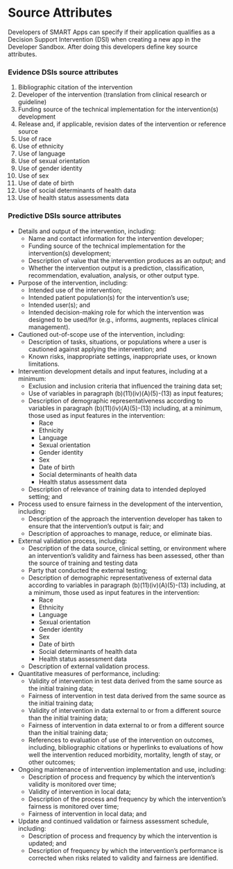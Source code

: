 # Source Attributes

Developers of SMART Apps can specify if their application qualifies as a Decision Support Intervention (DSI) when creating a new app in the Developer Sandbox. After doing this developers define key source attributes.

### Evidence DSIs source attributes

1. Bibliographic citation of the intervention&#x20;
2. Developer of the intervention (translation from clinical research or guideline)
3. Funding source of the technical implementation for the intervention(s) development
4. Release and, if applicable, revision dates of the intervention or reference source
5. Use of race&#x20;
6. Use of ethnicity&#x20;
7. Use of language&#x20;
8. Use of sexual orientation&#x20;
9. Use of gender identity&#x20;
10. Use of sex&#x20;
11. Use of date of birth&#x20;
12. Use of social determinants of health data&#x20;
13. Use of health status assessments data&#x20;

### Predictive DSIs source attributes

* Details and output of the intervention, including:
  * Name and contact information for the intervention developer;
  * Funding source of the technical implementation for the intervention(s) development;
  * Description of value that the intervention produces as an output; and
  * Whether the intervention output is a prediction, classification, recommendation, evaluation, analysis, or other output type.
* Purpose of the intervention, including:
  * Intended use of the intervention;
  * Intended patient population(s) for the intervention’s use;
  * Intended user(s); and
  * Intended decision-making role for which the intervention was designed to be used/for (e.g., informs, augments, replaces clinical management).
* Cautioned out-of-scope use of the intervention, including:
  * Description of tasks, situations, or populations where a user is cautioned against applying the intervention; and
  * Known risks, inappropriate settings, inappropriate uses, or known limitations.
* Intervention development details and input features, including at a minimum:
  * Exclusion and inclusion criteria that influenced the training data set;
  * Use of variables in paragraph (b)(11)(iv)(A)(5)-(13) as input features;
  * Description of demographic representativeness according to variables in paragraph (b)(11)(iv)(A)(5)-(13) including, at a minimum, those used as input features in the intervention:
    * Race&#x20;
    * Ethnicity&#x20;
    * Language&#x20;
    * Sexual orientation&#x20;
    * Gender identity&#x20;
    * Sex&#x20;
    * Date of birth&#x20;
    * Social determinants of health data&#x20;
    * Health status assessment data&#x20;
  * Description of relevance of training data to intended deployed setting; and
* Process used to ensure fairness in the development of the intervention, including:
  * Description of the approach the intervention developer has taken to ensure that the intervention’s output is fair; and
  * Description of approaches to manage, reduce, or eliminate bias.
* External validation process, including:
  * Description of the data source, clinical setting, or environment where an intervention’s validity and fairness has been assessed, other than the source of training and testing data
  * Party that conducted the external testing;
  * Description of demographic representativeness of external data according to variables in paragraph (b)(11)(iv)(A)(5)-(13) including, at a minimum, those used as input features in the intervention:
    * Race&#x20;
    * Ethnicity&#x20;
    * Language&#x20;
    * Sexual orientation&#x20;
    * Gender identity&#x20;
    * Sex&#x20;
    * Date of birth&#x20;
    * Social determinants of health data&#x20;
    * Health status assessment data&#x20;
  * Description of external validation process.
* Quantitative measures of performance, including:
  * Validity of intervention in test data derived from the same source as the initial training data;
  * Fairness of intervention in test data derived from the same source as the initial training data;
  * Validity of intervention in data external to or from a different source than the initial training data;
  * Fairness of intervention in data external to or from a different source than the initial training data;
  * References to evaluation of use of the intervention on outcomes, including, bibliographic citations or hyperlinks to evaluations of how well the intervention reduced morbidity, mortality, length of stay, or other outcomes;
* Ongoing maintenance of intervention implementation and use, including:
  * Description of process and frequency by which the intervention’s validity is monitored over time;
  * Validity of intervention in local data;
  * Description of the process and frequency by which the intervention’s fairness is monitored over time;
  * Fairness of intervention in local data; and
* Update and continued validation or fairness assessment schedule, including:
  * Description of process and frequency by which the intervention is updated; and
  * Description of frequency by which the intervention’s performance is corrected when risks related to validity and fairness are identified.

